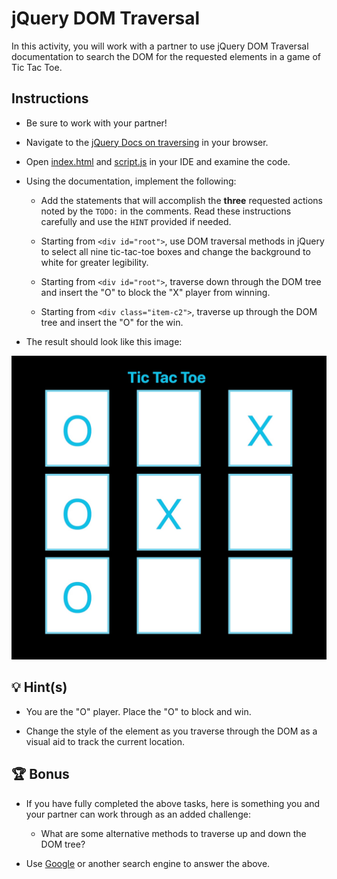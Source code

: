 # jQuery DOM Traversal

In this activity, you will work with a partner to use jQuery DOM Traversal documentation to search the DOM for the requested elements in a game of Tic Tac Toe.

## Instructions

* Be sure to work with your partner!

* Navigate to the [jQuery Docs on traversing](https://api.jquery.com/category/traversing) in your browser.

* Open [index.html](Unsolved/index.html) and [script.js](Unsolved/assets/js/index.js) in your IDE and examine the code.

* Using the documentation, implement the following:

  * Add the statements that will accomplish the **three** requested actions noted by the `TODO:` in the comments. Read these instructions carefully and use the `HINT` provided if needed.
  
  * Starting from `<div id="root">`, use DOM traversal methods in jQuery to select all nine tic-tac-toe boxes and change the background to white for greater legibility.
  
  * Starting from `<div id="root">`, traverse down through the DOM tree and insert the "O" to block the "X" player from winning.
  
  * Starting from `<div class="item-c2">`, traverse up through the DOM tree and insert the "O" for the win. 

* The result should look like this image:

![The tic-tac-toe board shows "O" is victorious](./Images/01-tic-tac-toe.jpg)

## 💡 Hint(s)  

* You are the "O" player. Place the "O" to block and win.

* Change the style of the element as you traverse through the DOM as a visual aid to track the current location. 
  
## 🏆 Bonus 

* If you have fully completed the above tasks, here is something you and your partner can work through as an added challenge:

  * What are some alternative methods to traverse up and down the DOM tree? 

* Use [Google](https://www.google.com) or another search engine to answer the above.
